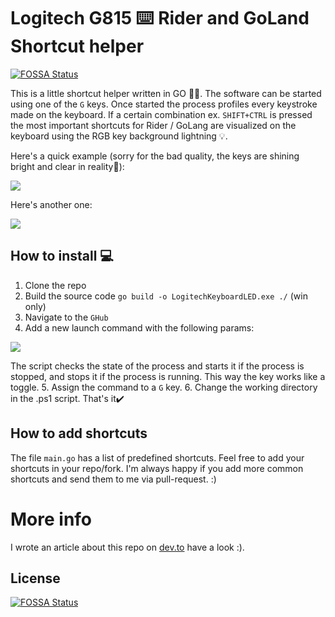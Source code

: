 # Logitech G815 ⌨️ Rider and GoLand Shortcut helper
[![FOSSA Status](https://app.fossa.com/api/projects/git%2Bgithub.com%2Fklyse%2FLogitechKeyboardLED.svg?type=shield)](https://app.fossa.com/projects/git%2Bgithub.com%2Fklyse%2FLogitechKeyboardLED?ref=badge_shield)


This is a little shortcut helper written in GO 👨‍💻. The software can be started using one of the ``G`` keys. Once started the process profiles every keystroke made on the keyboard. If a certain combination ex. ``SHIFT+CTRL`` is pressed the most important shortcuts for Rider / GoLang are visualized on the keyboard using the RGB key background lightning 💡.

Here's a quick example (sorry for the bad quality, the keys are shining bright and clear in reality🙈):

![](/Images/example.gif)

Here's another one:

![](/Images/example2.gif)

## How to install 💻

1. Clone the repo
2. Build the source code ``go build -o LogitechKeyboardLED.exe ./``  (win only)
3. Navigate to the ``GHub``
4. Add a new launch command with the following params:

![](/Images/GHubConfig.png)

The script checks the state of the process and starts it if the process is stopped, and stops it if the process is running. This way the key works like a toggle.
5. Assign the command to a ``G`` key.
6. Change the working directory in the .ps1 script.
That's it✔️

## How to add shortcuts

The file ``main.go`` has a list of predefined shortcuts. Feel free to add your shortcuts in your repo/fork. I'm always happy if you add more common shortcuts and send them to me via pull-request. :)

# More info

I wrote an article about this repo on [dev.to](https://dev.to/klyse/my-g815-keyboard-is-on-steroids-31fl) have a look :).


## License
[![FOSSA Status](https://app.fossa.com/api/projects/git%2Bgithub.com%2Fklyse%2FLogitechKeyboardLED.svg?type=large)](https://app.fossa.com/projects/git%2Bgithub.com%2Fklyse%2FLogitechKeyboardLED?ref=badge_large)